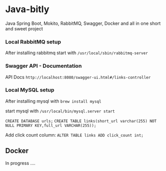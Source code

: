 # Java-bitly
Java Spring Boot, Mokito, RabbitMQ, Swagger, Docker and all in one short and sweet project

### Local RabbitMQ setup

After installing rabbitmq start with
```/usr/local/sbin/rabbitmq-server```

### Swagger API - Documentation

API Docs ```http://localhost:8080/swagger-ui.html#/links-controller```

### Local MySQL setup

After installing mysql with
```brew install mysql ```

start mysql with 
```/usr/local/bin/mysql.server start```

```CREATE DATABASE urls;``` 
```CREATE TABLE links(short_url varchar(255) NOT NULL PRIMARY KEY,full_url VARCHAR(255));```

Add click count column: 
```ALTER TABLE links ADD click_count int;```

## Docker 

In progress ....
